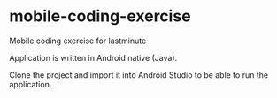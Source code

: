 # mobile-coding-exercise
Mobile coding exercise for lastminute

Application is written in Android native (Java).

Clone the project and import it into Android Studio to be able to run the application.
